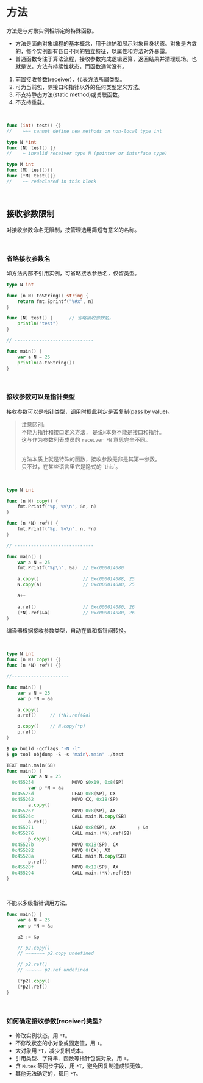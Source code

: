 # 方法

方法是与对象实例相绑定的特殊函数。

* 方法是面向对象编程的基本概念，用于维护和展示对象自身状态。对象是内敛的，每个实例都有各自不同的独立特征，以属性和方法对外暴露。
* 普通函数专注于算法流程，接收参数完成逻辑运算，返回结果并清理现场。也就是说，方法有持续性状态，而函数通常没有。

1. 前置接收参数(receiver)，代表方法所属类型。</br>
2. 可为当前包，除接口和指针以外的任何类型定义方法。</br>
3. 不支持静态方法(static method)或关联函数。</br>
4. 不支持重载。</br>

&nbsp;

```go
func (int) test() {}
//    ~~~ cannot define new methods on non-local type int

type N *int
func (N) test() {}
//    ~ invalid receiver type N (pointer or interface type)

type M int
func (M) test(){}
func (*M) test(){}
//    ~~ redeclared in this block
```

&nbsp;

## 接收参数限制

对接收参数命名无限制，按管理选用简短有意义的名称。

&nbsp;

### 省略接收参数名

如方法内部不引用实例，可省略接收参数名，仅留类型。

```go
type N int

func (n N) toString() string {
    return fmt.Sprintf("%#x", n)
}

func (N) test() {      // 省略接收参数名。
    println("test")
}

// -----------------------------

func main() {
    var a N = 25
    println(a.toString())
}
```

&nbsp;

### 接收参数可以是指针类型

接收参数可以是指针类型，调用时据此判定是否复制(pass by value)。

> 注意区别: </br>
>   不能为指针和接口定义方法， 是说`N`本身不能是接口和指针。</br>
>   这与作为参数列表成员的 `receiver *N` 意思完全不同。 </br>
>   
>   </br>
>   方法本质上就是特殊的函数，接收参数无非是其第一参数。</br>
>   只不过，在某些语言里它是隐式的 `this`。

&nbsp;

```go
type N int

func (n N) copy() {
    fmt.Printf("%p, %v\n", &n, n)
}

func (n *N) ref() {
    fmt.Printf("%p, %v\n", n, *n)
}

// -----------------------------

func main() {
    var a N = 25
    fmt.Printf("%p\n", &a)  // 0xc000014080

    a.copy()                // 0xc000014088, 25
    N.copy(a)               // 0xc0000140a0, 25

    a++
    
    a.ref()                 // 0xc000014080, 26
    (*N).ref(&a)            // 0xc000014080, 26
}
```

编译器根据接收参数类型，自动在值和指针间转换。

&nbsp;

```go
type N int
func (n N) copy() {}
func (n *N) ref() {}

//---------------------

func main() {
    var a N = 25
    var p *N = &a

    a.copy()
    a.ref()     // (*N).ref(&a)

    p.copy()    // N.copy(*p)
    p.ref()
}
```

```go
$ go build -gcflags "-N -l"
$ go tool objdump -S -s "main\.main" ./test

TEXT main.main(SB)
func main() {
        var a N = 25
  0x455254              MOVQ $0x19, 0x8(SP)     
        var p *N = &a
  0x45525d              LEAQ 0x8(SP), CX        
  0x455262              MOVQ CX, 0x18(SP)       
        a.copy()
  0x455267              MOVQ 0x8(SP), AX        
  0x45526c              CALL main.N.copy(SB)    
        a.ref()
  0x455271              LEAQ 0x8(SP), AX        ; &a
  0x455276              CALL main.(*N).ref(SB)  
        p.copy()
  0x45527b              MOVQ 0x18(SP), CX       
  0x455282              MOVQ 0(CX), AX          
  0x45528a              CALL main.N.copy(SB)    
        p.ref()
  0x45528f              MOVQ 0x18(SP), AX       
  0x455294              CALL main.(*N).ref(SB)  
}
```

&nbsp;

不能以多级指针调用方法。

```go
func main() {
    var a N = 25
    var p *N = &a

    p2 := &p

    // p2.copy()
    // ~~~~~~~ p2.copy undefined

    // p2.ref()
    // ~~~~~~ p2.ref undefined

    (*p2).copy()
    (*p2).ref()
}
```

&nbsp;

### 如何确定接收参数(receiver)类型?

* 修改实例状态，用 `*T`。
* 不修改状态的小对象或固定值，用 `T`。
* 大对象用 `*T`，减少复制成本。
* 引用类型、字符串、函数等指针包装对象，用 `T`。
* 含 `Mutex` 等同步字段，用 `*T`，避免因复制造成锁无效。
* 其他无法确定的，都用 `*T`。
